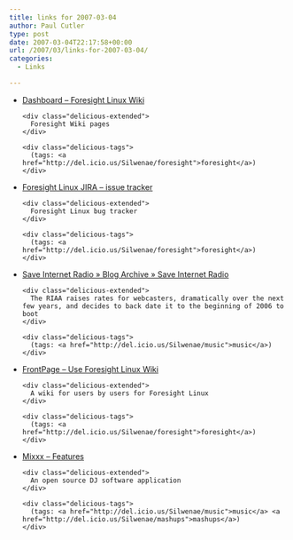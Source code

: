 ```yaml
---
title: links for 2007-03-04
author: Paul Cutler
type: post
date: 2007-03-04T22:17:58+00:00
url: /2007/03/links-for-2007-03-04/
categories:
  - Links

---
```

<ul class="delicious">
  <li>
    <div class="delicious-link">
      <a href="http://wiki.foresightlinux.com/confluence/dashboard.action">Dashboard &#8211; Foresight Linux Wiki</a>
    </div>
    
    <div class="delicious-extended">
      Foresight Wiki pages
    </div>
    
    <div class="delicious-tags">
      (tags: <a href="http://del.icio.us/Silwenae/foresight">foresight</a>)
    </div>
  </li>
  
  <li>
    <div class="delicious-link">
      <a href="http://issues.foresightlinux.org/secure/Dashboard.jspa">Foresight Linux JIRA &#8211; issue tracker</a>
    </div>
    
    <div class="delicious-extended">
      Foresight Linux bug tracker
    </div>
    
    <div class="delicious-tags">
      (tags: <a href="http://del.icio.us/Silwenae/foresight">foresight</a>)
    </div>
  </li>
  
  <li>
    <div class="delicious-link">
      <a href="http://www.save-internet-radio.com/2007/03/02/save-internet-radio/">Save Internet Radio » Blog Archive » Save Internet Radio</a>
    </div>
    
    <div class="delicious-extended">
      The RIAA raises rates for webcasters, dramatically over the next few years, and decides to back date it to the beginning of 2006 to boot
    </div>
    
    <div class="delicious-tags">
      (tags: <a href="http://del.icio.us/Silwenae/music">music</a>)
    </div>
  </li>
  
  <li>
    <div class="delicious-link">
      <a href="http://www.foresightlinux.info/Wiki/FrontPage">FrontPage &#8211; Use Foresight Linux Wiki</a>
    </div>
    
    <div class="delicious-extended">
      A wiki for users by users for Foresight Linux
    </div>
    
    <div class="delicious-tags">
      (tags: <a href="http://del.icio.us/Silwenae/foresight">foresight</a>)
    </div>
  </li>
  
  <li>
    <div class="delicious-link">
      <a href="http://mixxx.sourceforge.net/features.php">Mixxx &#8211; Features</a>
    </div>
    
    <div class="delicious-extended">
      An open source DJ software application
    </div>
    
    <div class="delicious-tags">
      (tags: <a href="http://del.icio.us/Silwenae/music">music</a> <a href="http://del.icio.us/Silwenae/mashups">mashups</a>)
    </div>
  </li>
</ul>